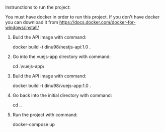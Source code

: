 Instrunctions to run the project:

You must have docker in order to run this project.
If you don't have docker you can download it from https://docs.docker.com/docker-for-windows/install/

1. Build the API image with command:

   docker build -t dinu98/nestjs-api:1.0 .

2. Go into the vuejs-app directory with command:

   cd .\vuejs-app\

3. Build the API image with command:

   docker build -t dinu98/vuejs-app:1.0 .

4. Go back into the initial directory with command:

   cd ..

5. Run the project with command:

   docker-compose up
